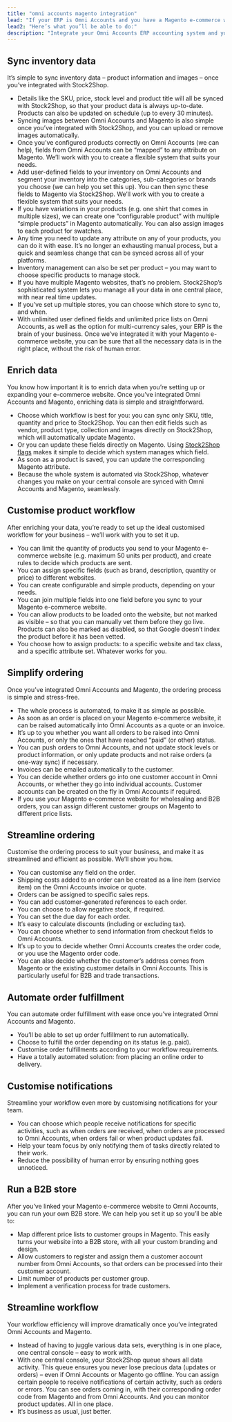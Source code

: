 ```yaml
---
title: "omni accounts magento integration"
lead: "If your ERP is Omni Accounts and you have a Magento e-commerce website, it’s essential that they can talk to each other. Why? So that you can provide the most streamlined e-commerce experience for your customers – and so that your day-to-day business can run seamlessly. With Stock2Shop, you can integrate Omni Accounts and Magento to achieve both these goals."
lead2: "Here’s what you’ll be able to do:"
description: "Integrate your Omni Accounts ERP accounting system and your Magento e-commerce website for maximum efficiency. You’ll be able to sync inventory, enrich product data, customise a workflow to suit your needs and streamline the entire ordering process - including automatic order fulfillment. Easily."
---
```


Sync inventory data
-------------------

It’s simple to sync inventory data – product information and images – once you’ve integrated with Stock2Shop.

*   Details like the SKU, price, stock level and product title will all be synced with Stock2Shop, so that your product data is always up-to-date. Products can also be updated on schedule (up to every 30 minutes).
*   Syncing images between Omni Accounts and Magento is also simple once you’ve integrated with Stock2Shop, and you can upload or remove images automatically.
*   Once you’ve configured products correctly on Omni Accounts (we can help), fields from Omni Accounts can be “mapped” to any attribute on Magento. We’ll work with you to create a flexible system that suits your needs.
*   Add user-defined fields to your inventory on Omni Accounts and segment your inventory into the categories, sub-categories or brands you choose (we can help you set this up). You can then sync these fields to Magento via Stock2Shop. We’ll work with you to create a flexible system that suits your needs.
*   If you have variations in your products (e.g. one shirt that comes in multiple sizes), we can create one “configurable product” with multiple “simple products” in Magento automatically. You can also assign images to each product for swatches.
*   Any time you need to update any attribute on any of your products, you can do it with ease. It’s no longer an exhausting manual process, but a quick and seamless change that can be synced across all of your platforms.
*   Inventory management can also be set per product – you may want to choose specific products to manage stock.
*   If you have multiple Magento websites, that’s no problem. Stock2Shop’s sophisticated system lets you manage all your data in one central place, with near real time updates.
*   If you’ve set up multiple stores, you can choose which store to sync to, and when.
*   With unlimited user defined fields and unlimited price lists on Omni Accounts, as well as the option for multi-currency sales, your ERP is the brain of your business. Once we’ve integrated it with your Magento e-commerce website, you can be sure that all the necessary data is in the right place, without the risk of human error.

Enrich data
-----------

You know how important it is to enrich data when you’re setting up or expanding your e-commerce website. Once you’ve integrated Omni Accounts and Magento, enriching data is simple and straightforward.

*   Choose which workflow is best for you: you can sync only SKU, title, quantity and price to Stock2Shop. You can then edit fields such as vendor, product type, collection and images directly on Stock2Shop, which will automatically update Magento.
*   Or you can update these fields directly on Magento. Using [Stock2Shop flags](http://www.stock2shop.com/documentation/key-concepts/flags/) makes it simple to decide which system manages which field.
*   As soon as a product is saved, you can update the corresponding Magento attribute.
*   Because the whole system is automated via Stock2Shop, whatever changes you make on your central console are synced with Omni Accounts and Magento, seamlessly.

Customise product workflow
--------------------------

After enriching your data, you’re ready to set up the ideal customised workflow for your business – we’ll work with you to set it up.

*   You can limit the quantity of products you send to your Magento e-commerce website (e.g. maximum 50 units per product), and create rules to decide which products are sent.
*   You can assign specific fields (such as brand, description, quantity or price) to different websites.
*   You can create configurable and simple products, depending on your needs.
*   You can join multiple fields into one field before you sync to your Magento e-commerce website.
*   You can allow products to be loaded onto the website, but not marked as visible – so that you can manually vet them before they go live. Products can also be marked as disabled, so that Google doesn’t index the product before it has been vetted.
*   You choose how to assign products: to a specific website and tax class, and a specific attribute set. Whatever works for you.

Simplify ordering
-----------------

Once you’ve integrated Omni Accounts and Magento, the ordering process is simple and stress-free.

*   The whole process is automated, to make it as simple as possible.
*   As soon as an order is placed on your Magento e-commerce website, it can be raised automatically into Omni Accounts as a quote or an invoice.
*   It’s up to you whether you want all orders to be raised into Omni Accounts, or only the ones that have reached “paid” (or other) status.
*   You can push orders to Omni Accounts, and not update stock levels or product information, or only update products and not raise orders (a one-way sync) if necessary.
*   Invoices can be emailed automatically to the customer.
*   You can decide whether orders go into one customer account in Omni Accounts, or whether they go into individual accounts. Customer accounts can be created on the fly in Omni Accounts if required.
*   If you use your Magento e-commerce website for wholesaling and B2B orders, you can assign different customer groups on Magento to different price lists.

Streamline ordering
-------------------

Customise the ordering process to suit your business, and make it as streamlined and efficient as possible. We’ll show you how.

*   You can customise any field on the order.
*   Shipping costs added to an order can be created as a line item (service item) on the Omni Accounts invoice or quote.
*   Orders can be assigned to specific sales reps.
*   You can add customer-generated references to each order.
*   You can choose to allow negative stock, if required.
*   You can set the due day for each order.
*   It’s easy to calculate discounts (including or excluding tax).
*   You can choose whether to send information from checkout fields to Omni Accounts.
*   It’s up to you to decide whether Omni Accounts creates the order code, or you use the Magento order code.
*   You can also decide whether the customer’s address comes from Magento or the existing customer details in Omni Accounts. This is particularly useful for B2B and trade transactions.

Automate order fulfillment
--------------------------

You can automate order fulfillment with ease once you’ve integrated Omni Accounts and Magento.

*   You’ll be able to set up order fulfillment to run automatically.
*   Choose to fulfill the order depending on its status (e.g. paid).
*   Customise order fulfillments according to your workflow requirements.
*   Have a totally automated solution: from placing an online order to delivery.

Customise notifications
-----------------------

Streamline your workflow even more by customising notifications for your team.

*   You can choose which people receive notifications for specific activities, such as when orders are received, when orders are processed to Omni Accounts, when orders fail or when product updates fail.
*   Help your team focus by only notifying them of tasks directly related to their work.
*   Reduce the possibility of human error by ensuring nothing goes unnoticed.

Run a B2B store
---------------

After you’ve linked your Magento e-commerce website to Omni Accounts, you can run your own B2B store. We can help you set it up so you’ll be able to:

*   Map different price lists to customer groups in Magento. This easily turns your website into a B2B store, with all your custom branding and design.
*   Allow customers to register and assign them a customer account number from Omni Accounts, so that orders can be processed into their customer account.
*   Limit number of products per customer group.
*   Implement a verification process for trade customers.

Streamline workflow
-------------------

Your workflow efficiency will improve dramatically once you’ve integrated Omni Accounts and Magento.

*   Instead of having to juggle various data sets, everything is in one place, one central console – easy to work with.
*   With one central console, your Stock2Shop queue shows all data activity. This queue ensures you never lose precious data (updates or orders) – even if Omni Accounts or Magento go offline. You can assign certain people to receive notifications of certain activity, such as orders or errors. You can see orders coming in, with their corresponding order code from Magento and from Omni Accounts. And you can monitor product updates. All in one place.
*   It’s business as usual, just better.